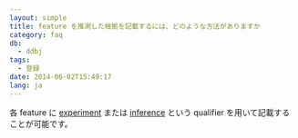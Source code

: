 ```yaml
---
layout: simple
title: feature を推測した根拠を記載するには、どのような方法がありますか
category: faq
db:
  - ddbj
tags: 
  - 登録
date: 2014-06-02T15:49:17
lang: ja
---
```


各 feature に [experiment](/ddbj/qualifiers.html#experiment) または
[inference](/ddbj/qualifiers.html#inference) という qualifier
を用いて記載することが可能です。
